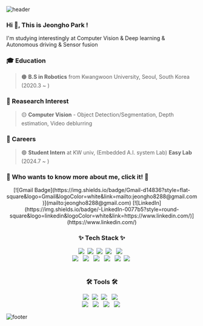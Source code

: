 ![header](https://capsule-render.vercel.app/api?type=waving&&color=gradient&height=80&section=header&fontSize=90)  
### Hi 👋, This is Jeongho Park !  
I'm studying  interestingly at Computer Vision & Deep learning & Autonomous driving & Sensor fusion 
  
### 🎓 Education  
> 🟠 **B.S in Robotics** from Kwangwoon University, Seoul, South Korea (2020.3 ~ )  

### 📒 Reasearch Interest  
> 🟡 **Computer Vision** - Object Detection/Segmentation, Depth estimation, Video deblurring

### 🤖 Careers
> 🟢 **Student Intern** at KW univ, (Embedded A.I. system Lab) **Easy Lab** (2024.7 ~ )  

### 👻 Who wants to know more about me, click it! 👻

<div align=center>
  [![Gmail Badge](https://img.shields.io/badge/Gmail-d14836?style=flat-square&logo=Gmail&logoColor=white&link=mailto:jeongho8288@gmail.com)](mailto:jeongho8288@gmail.com)
  [![LinkedIn](https://img.shields.io/badge/-LinkedIn-0077b5?style=round-square&logo=linkedin&logoColor=white&link=https://www.linkedin.com/)](https://www.linkedin.com/)
</div>

<!--내용 부분-->
<h3 align="center">✨ Tech Stack ✨</h3>
<div align="center">
  <img src="https://img.shields.io/badge/python-3670A0?style=for-the-badge&logo=python&logoColor=ffdd54" />&nbsp
  <img src="https://img.shields.io/badge/c++-1E90FF?style=for-the-badge&logo=c%2B%2B&logoColor=white" />&nbsp
  <img src="https://img.shields.io/badge/C-00BFFF?style=for-the-badge&logo=C&logoColor=white" />&nbsp 
  <img src="https://img.shields.io/badge/matlab-F05032?style=for-the-badge&logo=mathwork&logoColor=white" /> &nbsp  
  <img src="https://img.shields.io/badge/AVR-000000?style=for-the-badge&logo=Atmel&logoColor=white"/> &nbsp
  <br>
  <img src="https://img.shields.io/badge/VHDL-B0C4DE?style=for-the-badge&logo=vhdl&logoColor=white"/> &nbsp
  <img src="https://img.shields.io/badge/PowerPoint-cc0000?style=for-the-badge&logo=powerpoint&logoColor=white"/> &nbsp
  <img src="https://img.shields.io/badge/Linux-00FFFF?style=for-the-badge&logo=linux&logoColor=black"/> &nbsp
  <img src="https://img.shields.io/badge/ROS2-22314E?style=for-the-badge&logo=ros&logoColor=white"/> &nbsp
  <img src="https://img.shields.io/badge/pytorch-FF7F50.svg?style=for-the-badge&logo=pytorch&logoColor=white" />&nbsp
  <img src="https://img.shields.io/badge/tensorflow-FF8C00.svg?style=for-the-badge&logo=tensorflow&logoColor=white" />&nbsp
</div>

<br>

<h3 align="center">🛠 Tools 🛠</h3>
<div align="center">
  <img src="https://img.shields.io/badge/git-F05033.svg?style=for-the-badge&logo=git&logoColor=white" />&nbsp
  <img src="https://img.shields.io/badge/github-181717.svg?style=for-the-badge&logo=github&logoColor=white" />&nbsp
  <img src="https://img.shields.io/badge/Visual Studio-56347c?style=for-the-badge&logo=visualstudio&logoColor=white"> &nbsp
  <img src="https://img.shields.io/badge/Visual Studio Code-87CEFA?style=for-the-badge&logo=visualstudiocode&logoColor=white"> &nbsp
  <br>
  <img src="https://img.shields.io/badge/Jupyter Notebook-F37626?style=for-the-badge&logo=jupyter&logoColor=white"> &nbsp
  <img src="https://img.shields.io/badge/Ubuntu-E95420?style=for-the-badge&logo=Ubuntu&logoColor=white" /> &nbsp
  <img src="https://img.shields.io/badge/Atmel Studio-DC143C?style=for-the-badge&logo=atmelstudio&logoColor=white"> &nbsp
  <img src="https://img.shields.io/badge/Notion-000000.svg?style=for-the-badge&logo=notion&logoColor=white" />&nbsp
</div>

![footer](https://capsule-render.vercel.app/api?type=waving&&color=gradient&height=80&section=footer&fontSize=90)

<!--<div align=center>
  
[![Anurag's GitHub stats](https://github-readme-stats-git-masterrstaa-rickstaa.vercel.app/api?username=jeongho8288&count_private=true
)](https://github.com/anuraghazra/github-readme-stats)
  
</div>
- 🌱 I’m currently learning ...
- 👯 I’m looking to collaborate on ...
- 🤔 I’m looking for help with studying major research
- 💬 Ask me about ...
- 😄 Pronouns: ...
- ⚡ Fun fact: ...
-->

